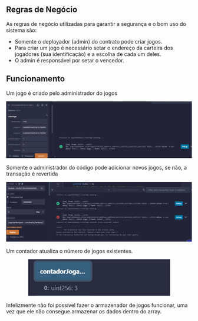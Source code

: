 ## Regras de Negócio

As regras de negócio utilizadas para garantir a segurança e o bom uso do sistema são:
- Somente o deployador (admin) do contrato pode criar jogos.
- Para criar um jogo é necessário setar o endereço da carteira dos jogadores (sua identificação) e a escolha de cada um deles.
- O admin é responsável por setar o vencedor.

## Funcionamento

Um jogo é criado pelo administrador do jogos 

<div align="center">
<img src="assets/jogo-funcionando.png">
</div>

Somente o administrador do código pode adicionar novos jogos, se não, a transação é revertida

<div align="center">
<img src="assets/jogo-nao-funcionando.png">
</div>

Um contador atualiza o número de jogos existentes.

<div align="center">
<img src="assets/contador.png">
</div>

Infelizmente não foi possível fazer o armazenador de jogos funcionar, uma vez que ele não consegue armazenar os dados dentro do array.
